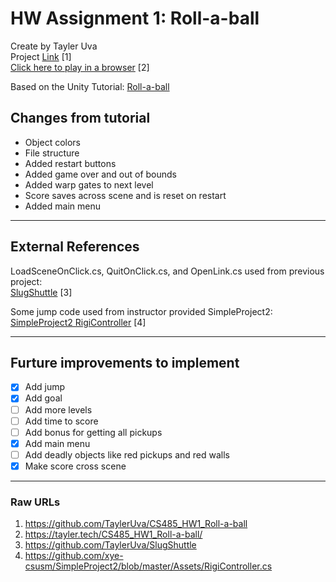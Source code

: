 # HW Assignment 1: Roll-a-ball

Create by Tayler Uva  
Project [Link](https://github.com/TaylerUva/CS485_HW1_Roll-a-ball) [1]  
[Click here to play in a browser](https://tayler.tech/CS485_HW1_Roll-a-ball/) [2]

Based on the Unity Tutorial: [Roll-a-ball](https://unity3d.com/learn/tutorials/s/roll-ball-tutorial)

## Changes from tutorial

- Object colors
- File structure
- Added restart buttons
- Added game over and out of bounds
- Added warp gates to next level
- Score saves across scene and is reset on restart
- Added main menu

---

## External References

LoadSceneOnClick.cs, QuitOnClick.cs, and OpenLink.cs used from previous project:  
[SlugShuttle](https://github.com/TaylerUva/SlugShuttle) [3]

Some jump code used from instructor provided SimpleProject2:  
[SimpleProject2 RigiController](hhttps://github.com/xye-csusm/SimpleProject2/blob/master/Assets/RigiController.cs) [4]

---

## Furture improvements to implement

- [x] Add jump
- [x] Add goal
- [ ] Add more levels
- [ ] Add time to score
- [ ] Add bonus for getting all pickups
- [x] Add main menu
- [ ] Add deadly objects like red pickups and red walls
- [X] Make score cross scene

---

### Raw URLs

1. https://github.com/TaylerUva/CS485_HW1_Roll-a-ball
2. https://tayler.tech/CS485_HW1_Roll-a-ball/
3. https://github.com/TaylerUva/SlugShuttle
4. https://github.com/xye-csusm/SimpleProject2/blob/master/Assets/RigiController.cs